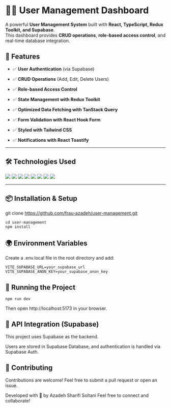 # 🏢🔧 User Management Dashboard

A powerful **User Management System** built with **React, TypeScript, Redux Toolkit, and Supabase**.  
This dashboard provides **CRUD operations**, **role-based access control**, and real-time database integration.

## 🚀 Features

- ✅ **User Authentication** (via Supabase)

- ✅ **CRUD Operations** (Add, Edit, Delete Users)

- ✅ **Role-based Access Control**

- ✅ **State Management with Redux Toolkit**

- ✅ **Optimized Data Fetching with TanStack Query**

- ✅ **Form Validation with React Hook Form**

- ✅ **Styled with Tailwind CSS**

- ✅ **Notifications with React Toastify**

---

## 🛠️ Technologies Used

<p align="left">
  <img src="https://img.shields.io/badge/React-61DAFB?style=flat&logo=react&logoColor=white" />
  <img src="https://img.shields.io/badge/TypeScript-3178C6?style=flat&logo=typescript&logoColor=white" />
  <img src="https://img.shields.io/badge/TailwindCSS-06B6D4?style=flat&logo=tailwindcss&logoColor=white" />
  <img src="https://img.shields.io/badge/Redux%20Toolkit-764ABC?style=flat&logo=redux&logoColor=white" />
  <img src="https://img.shields.io/badge/TanStack%20Query-FF4154?style=flat&logo=react-query&logoColor=white" />
  <img src="https://img.shields.io/badge/Supabase-3ECF8E?style=flat&logo=supabase&logoColor=white" />
  <img src="https://img.shields.io/badge/React%20Hook%20Form-EC5990?style=flat&logo=reacthookform&logoColor=white" />
  <img src="https://img.shields.io/badge/React%20Toastify-FFCD00?style=flat&logo=react&logoColor=black" />
</p>

---

## 📦 Installation & Setup


git clone https://github.com/frau-azadeh/user-management.git

    cd user-management
    npm install

## 🌍 Environment Variables

Create a .env.local file in the root directory and add:

    VITE_SUPABASE_URL=your_supabase_url
    VITE_SUPABASE_ANON_KEY=your_supabase_anon_key

## 🚀 Running the Project

    npm run dev

Then open http://localhost:5173 in your browser.

## 🔗 API Integration (Supabase)

This project uses Supabase as the backend.

Users are stored in Supabase Database, and authentication is handled via Supabase Auth.

## 🤝 Contributing

Contributions are welcome! Feel free to submit a pull request or open an issue.

Developed with 🌻 by Azadeh Sharifi Soltani Feel free to connect and collaborate!

